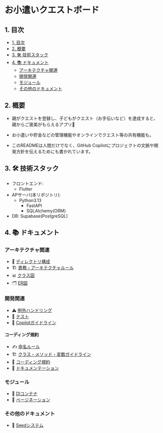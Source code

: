 <!-- Please write comments and pull requests in Japanese. -->
# お小遣いクエストボード

## 1. 目次
- [1. 目次](#1-目次)
- [2. 概要](#2-概要)
- [3. 🛠 技術スタック](#3--技術スタック)
- [4. 📚 ドキュメント](#4--ドキュメント)
  - [アーキテクチャ関連](#アーキテクチャ関連)
  - [開発関連](#開発関連)
  - [モジュール](#モジュール)
  - [その他のドキュメント](#その他のドキュメント)


## 2. 概要
- 親がクエストを登録し、子どもがクエスト（お手伝いなど）を達成すると、親からご褒美がもらえるアプリ🎁
- お小遣いや貯金などの管理機能やオンラインでクエスト等の共有機能も。

- このREADMEは人間だけでなく、GitHub Copilotにプロジェクトの文脈や開発方針を伝えるためにも書かれています。


## 3. 🛠 技術スタック
- フロントエンド: 
	- Flutter
- APサーバ(本リポジトリ): 
	- Python3.13
		- FastAPI
		- SQLAlchemy(ORM)
- DB: Supabase(PostgreSQL)

## 4. 📚 ドキュメント

### アーキテクチャ関連
- 🧱 [ディレクトリ構成](docs/ja/architecture/directory-structure.md)
- 🏗️ [責務・アーキテクチャルール](docs/ja/architecture/responsibilities.md)
- 📊 [クラス図](docs/ddd_clsd.md)
- 🗂️ [ER図](docs/erd.md)

### 開発関連
- ⚠️ [例外ハンドリング](docs/ja/development/exception-handling.md)
- 🧪 [テスト](docs/ja/development/testing.md)
- 🤖 [Copilotガイドライン](docs/ja/development/copilot-guidelines.md)

#### コーディング規約
- ✍️ [命名ルール](docs/ja/development/coding-standards/naming-rules.md)
- 🏗️ [クラス・メソッド・変数ガイドライン](docs/ja/development/coding-standards/class-guidelines.md)
- 📝 [コーディング規約](docs/ja/development/coding-standards/coding_standards.md)
- 📖 [ドキュメンテーション](docs/ja/development/coding-standards/documentation.md)

### モジュール
- 🔧 [DIコンテナ](docs/ja/modules/di-container.md)
- 📄 [ページネーション](docs/ja/modules/pagination.md)

### その他のドキュメント
- 🌱 [Seedシステム](seed/README.md)
